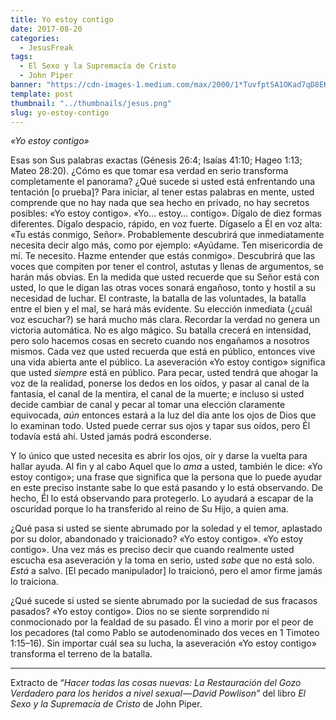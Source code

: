 ```yaml
---
title: Yo estoy contigo
date: 2017-08-20
categories:
  - JesusFreak
tags:
  - El Sexo y la Supremacía de Cristo
  - John Piper
banner: "https://cdn-images-1.medium.com/max/2000/1*TuvfptSA1OKad7qD8EKXZQ.jpeg"
template: post
thumbnail: "../thumbnails/jesus.png"
slug: yo-estoy-contigo
---
```


_«Yo estoy contigo»_

Esas son Sus palabras exactas (Génesis 26:4; Isaías 41:10; Hageo 1:13; Mateo 28:20). ¿Cómo es que tomar esa verdad en serio transforma completamente el panorama? ¿Qué sucede si usted está enfrentando una tentación [o prueba]? Para iniciar, al tener estas palabras en mente, usted comprende que no hay nada que sea hecho en privado, no hay secretos posibles: «Yo estoy contigo». «Yo… estoy… contigo». Dígalo de diez formas diferentes. Dígalo despacio, rápido, en voz fuerte. Dígaselo a Él en voz alta: «Tu estás conmigo, Señor». Probablemente descubrirá que inmediatamente necesita decir algo más, como por ejemplo: «Ayúdame. Ten misericordia de mí. Te necesito. Hazme entender que estás conmigo». Descubrirá que las voces que compiten por tener el control, astutas y llenas de argumentos, se harán más obvias. En la medida que usted recuerde que su Señor está con usted, lo que le digan las otras voces sonará engañoso, tonto y hostil a su necesidad de luchar. El contraste, la batalla de las voluntades, la batalla entre el bien y el mal, se hará más evidente. Su elección inmediata (¿cuál voz escuchar?) se hará mucho más clara. Recordar la verdad no genera un victoria automática. No es algo mágico. Su batalla crecerá en intensidad, pero solo hacemos cosas en secreto cuando nos engañamos a nosotros mismos. Cada vez que usted recuerda que está en público, entonces vive una vida abierta ante el público. La aseveración «Yo estoy contigo» significa que usted _siempre_ está en público. Para pecar, usted tendrá que ahogar la voz de la realidad, ponerse los dedos en los oídos, y pasar al canal de la fantasía, el canal de la mentira, el canal de la muerte; e incluso si usted decide cambiar de canal y pecar al tomar una elección claramente equivocada, _aún_ entonces estará a la luz del día ante los ojos de Dios que lo examinan todo. Usted puede cerrar sus ojos y tapar sus oídos, pero Él todavía está ahí. Usted jamás podrá esconderse.

Y lo único que usted necesita es abrir los ojos, oír y darse la vuelta para hallar ayuda. Al fin y al cabo Aquel que lo _ama_ a usted, también le dice: «Yo estoy contigo»; una frase que significa que la persona que lo puede ayudar en este preciso instante sabe lo que está pasando y lo está observando. De hecho, Él lo está observando para protegerlo. Lo ayudará a escapar de la oscuridad porque lo ha transferido al reino de Su Hijo, a quien ama.

¿Qué pasa si usted se siente abrumado por la soledad y el temor, aplastado por su dolor, abandonado y traicionado? «Yo estoy contigo». «Yo estoy contigo». Una vez más es preciso decir que cuando realmente usted escucha esa aseveración y la toma en serio, usted _sabe_ que no está solo. _Está_ a salvo. [El pecado manipulador] lo traicionó, pero el amor firme jamás lo traiciona.

¿Qué sucede si usted se siente abrumado por la suciedad de sus fracasos pasados? «Yo estoy contigo». Dios no se siente sorprendido ni conmocionado por la fealdad de su pasado. Él vino a morir por el peor de los pecadores (tal como Pablo se autodenominado dos veces en 1 Timoteo 1:15–16). Sin importar cuál sea su lucha, la aseveración «Yo estoy contigo» transforma el terreno de la batalla.

---

Extracto de “_Hacer todas las cosas nuevas: La Restauración del Gozo Verdadero para los heridos a nivel sexual — David Powlison”_ del libro _El Sexo y la Supremacía de Cristo_ de John Piper.
